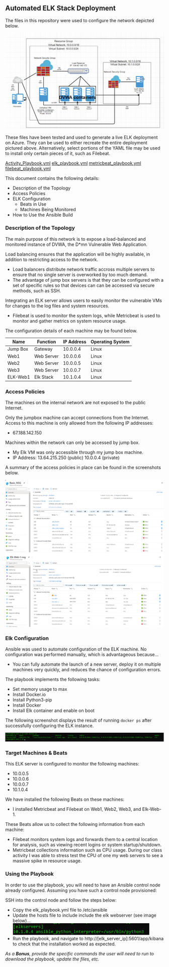 ## Automated ELK Stack Deployment

The files in this repository were used to configure the network depicted below.

![ScreenShot](https://github.com/Phillipluck/Project-1/blob/main/Images/Elk%20Stack%20Diagram.png)

These files have been tested and used to generate a live ELK deployment on Azure. They can be used to either recreate the entire deployment pictured above. Alternatively, select portions of the YAML file may be used to install only certain pieces of it, such as Filebeat.

[Activity_Playbook.yml](Ansible/Activity_Playbook.yml)
[elk_playbook.yml](Ansible/elk_playbook.yml)
[metricbeat_playbook.yml](Ansible/metricbeat_playbook.yml)
[filebeat_playbook.yml](Ansible/filebeat_playbook.yml)

This document contains the following details:
- Description of the Topology
- Access Policies
- ELK Configuration
  - Beats in Use
  - Machines Being Monitored
- How to Use the Ansible Build


### Description of the Topology

The main purpose of this network is to expose a load-balanced and monitored instance of DVWA, the D*mn Vulnerable Web Application.

Load balancing ensures that the application will be highly available, in addition to restricting access to the network.
- Load balancers distribute network traffic accross multiple servers to ensure that no single server is overworked by too much demand.
- The advantage of jump box servers is that they can be configured with a set of specific rules so that devices can can be accessed via secure methods, such as SSH.

Integrating an ELK server allows users to easily monitor the vulnerable VMs for changes to the log files and system resources.
- Filebeat is used to monitor the system logs, while Metricbeat is used to monitor and gather metrics on system resource usage.

The configuration details of each machine may be found below.

| Name     | Function | IP Address | Operating System |
|----------|----------|------------|------------------|
| Jump Box | Gateway  | 10.0.0.4   | Linux            |
| Web1    |Web Server          |10.0.0.6         | Linux             |
| Web2     |Web Server          |10.0.0.5            |Linux         |
| Web3     |Web Server          |10.0.0.7            |Linux    |
| ELK-Web1     |Elk Stack          |10.1.0.4            |Linux                  |

### Access Policies

The machines on the internal network are not exposed to the public Internet. 

Only the jumpbox machine can accept connections from the Internet. Access to this machine is only allowed from the following IP addresses:
- 67.188.142.150

Machines within the network can only be accessed by jump box.
- My Elk VM was only accessible through my jump box machine.
- IP Address: 13.64.215.250 (public) 10.0.0.4 (private)

A summary of the access policies in place can be found in the screenshots below.

![ScreenShot](Images/VM_NSG.png)
![ScreenShot](Images/Elk_Web_NSG.png)

### Elk Configuration

Ansible was used to automate configuration of the ELK machine. No configuration was performed manually, which is advantageous because...
- You can fully automate the launch of a new server, deploy it on multiple machines very quickly, and reduces the chance of configuration errors.

The playbook implements the following tasks:
- Set memory usage to max
- Install Docker.io
- Install Python3-pip
- Install Docker
- Install Elk container and enable on boot

The following screenshot displays the result of running `docker ps` after successfully configuring the ELK instance.

![ScreenShot](Images/Sudo_docker_ps.png)

### Target Machines & Beats
This ELK server is configured to monitor the following machines:
- 10.0.0.5
- 10.0.0.6
- 10.0.0.7
- 10.1.0.4

We have installed the following Beats on these machines:
- I installed Metricbeat and Filebeat on Web1, Web2, Web3, and Elk-Web-1.

These Beats allow us to collect the following information from each machine:
- Filebeat monitors system logs and forwards them to a central location for analysis, such as viewing recent logins or system startup/shutdown.
- Metricbeat collections information such as CPU usage. During our class activity I was able to stress test the CPU of one my web servers to see a massive spike in resource usage.

### Using the Playbook
In order to use the playbook, you will need to have an Ansible control node already configured. Assuming you have such a control node provisioned: 

SSH into the control node and follow the steps below:
- Copy the elk_playbook.yml file to /etc/ansible
- Update the hosts file to include include the elk webserver (see image below)...
![ScreenShot](Images/Elk_hosts_image.png)
- Run the playbook, and navigate to http://[elk_server_ip]:5601/app/kibana to check that the installation worked as expected.


_As a **Bonus**, provide the specific commands the user will need to run to download the playbook, update the files, etc._
